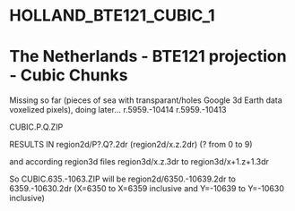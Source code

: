 # HOLLAND_BTE121_CUBIC_1
# The Netherlands - BTE121 projection - Cubic Chunks

Missing so far (pieces of sea with transparant/holes Google 3d Earth data voxelized pixels), doing later...
r.5959.-10414
r.5959.-10413


CUBIC.P.Q.ZIP

RESULTS IN region2d/P?.Q?.2dr (region2d/x.z.2dr) (? from 0 to 9)

and according region3d files region3d/x.z.3dr to region3d/x+1.z+1.3dr

So CUBIC.635.-1063.ZIP will be region2d/6350.-10639.2dr to 6359.-10630.2dr (X=6350 to X=6359 inclusive and Y=-10639 to Y=-10630 inclusive)



